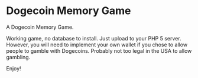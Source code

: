 Dogecoin Memory Game
====================

A Dogecoin Memory Game. 

Working game, no database to install. Just upload to your PHP 5 server. However, you will need to implement your own wallet if you chose to allow people to gamble with Dogecoins. Probably not too legal in the USA to allow gambling.

Enjoy!
